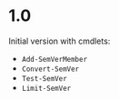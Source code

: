 # 1.0

Initial version with cmdlets:

- `Add-SemVerMember`
- `Convert-SemVer`
- `Test-SemVer`
- `Limit-SemVer`
